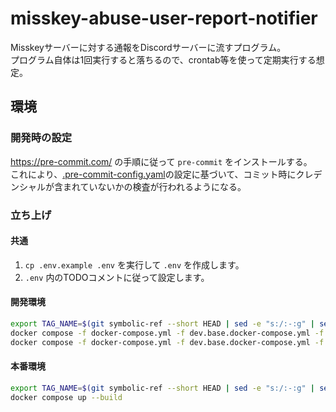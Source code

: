 # misskey-abuse-user-report-notifier
Misskeyサーバーに対する通報をDiscordサーバーに流すプログラム。  
プログラム自体は1回実行すると落ちるので、crontab等を使って定期実行する想定。

## 環境

### 開発時の設定

<https://pre-commit.com/> の手順に従って `pre-commit` をインストールする。  
これにより、[.pre-commit-config.yaml](.pre-commit-config.yaml)の設定に基づいて、コミット時にクレデンシャルが含まれていないかの検査が行われるようになる。

### 立ち上げ

#### 共通

1. `cp .env.example .env` を実行して `.env` を作成します。
2. `.env` 内のTODOコメントに従って設定します。

#### 開発環境

```sh
export TAG_NAME=$(git symbolic-ref --short HEAD | sed -e "s:/:-:g" | sed -e "s/^main$/latest/g")
docker compose -f docker-compose.yml -f dev.base.docker-compose.yml -f dev.docker-compose.yml build
docker compose -f docker-compose.yml -f dev.base.docker-compose.yml -f dev.docker-compose.yml watch
```

#### 本番環境

```sh
export TAG_NAME=$(git symbolic-ref --short HEAD | sed -e "s:/:-:g" | sed -e "s/^main$/latest/g")
docker compose up --build
```

